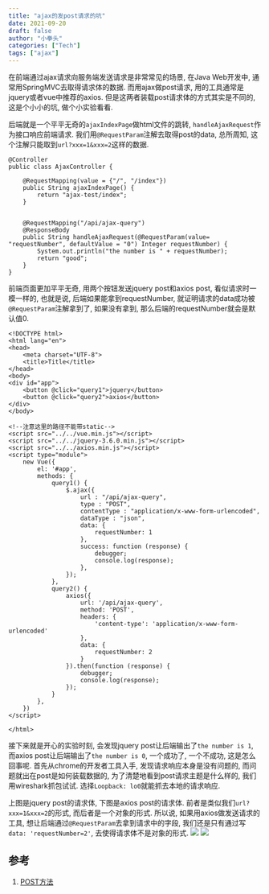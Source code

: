 ```yaml
---
title: "ajax的发post请求的坑"
date: 2021-09-20
draft: false
author: "小拳头"
categories: ["Tech"]
tags: ["ajax"]
---
```


在前端通过ajax请求向服务端发送请求是非常常见的场景, 在Java Web开发中, 通常用SpringMVC去取得请求体的数据. 而用ajax做post请求, 用的工具通常是jquery或者vue中推荐的axios. 但是这两者装载post请求体的方式其实是不同的, 这是个小小的坑, 做个小实验看看.

后端就是一个平平无奇的`ajaxIndexPage`做html文件的跳转, `handleAjaxRequest`作为接口响应前端请求. 我们用`@RequestParam`注解去取得post的data, 总所周知, 这个注解只能取到`url?xxx=1&xxx=2`这样的数据.
```
@Controller
public class AjaxController {

    @RequestMapping(value = {"/", "/index"})
    public String ajaxIndexPage() {
        return "ajax-test/index";
    }


    @RequestMapping("/api/ajax-query")
    @ResponseBody
    public String handleAjaxRequest(@RequestParam(value= "requestNumber", defaultValue = "0") Integer requestNumber) {
        System.out.println("the number is " + requestNumber);
        return "good";
    }
}
```

前端页面更加平平无奇, 用两个按钮发送jquery post和axios post, 看似请求时一模一样的, 也就是说, 后端如果能拿到requestNumber, 就证明请求的data成功被`@RequestParam`注解拿到了, 如果没有拿到, 那么后端的requestNumber就会是默认值0.
```
<!DOCTYPE html>
<html lang="en">
<head>
    <meta charset="UTF-8">
    <title>Title</title>
</head>
<body>
<div id="app">
    <button @click="query1">jquery</button>
    <button @click="query2">axios</button>
</div>
</body>

<!--注意这里的路径不能带static-->
<script src="../../vue.min.js"></script>
<script src="../../jquery-3.6.0.min.js"></script>
<script src="../../axios.min.js"></script>
<script type="module">
    new Vue({
        el: '#app',
        methods: {
            query1() {
                $.ajax({
                    url : "/api/ajax-query",
                    type : "POST",
                    contentType : "application/x-www-form-urlencoded",
                    dataType : "json",
                    data: {
                        requestNumber: 1
                    },
                    success: function (response) {
                        debugger;
                        console.log(response);
                    },
                });
            },
            query2() {
                axios({
                    url: '/api/ajax-query',
                    method: 'POST',
                    headers: {
                        'content-type': 'application/x-www-form-urlencoded'
                    },
                    data: {
                        requestNumber: 2
                    }
                }).then(function (response) {
                    debugger;
                    console.log(response);
                });
            }
        },
    })
</script>

</html>
```

接下来就是开心的实验时刻, 会发现jquery post让后端输出了`the number is 1`, 而axios post让后端输出了`the number is 0`, 一个成功了, 一个不成功, 这是怎么回事呢. 首先从chrome的开发者工具入手, 发现请求响应本身是没有问题的, 而问题就出在post是如何装载数据的, 为了清楚地看到post请求主题是什么样的, 我们用wireshark抓包试试. 选择`Loopback: lo0`就能抓去本地的请求响应. 

上图是jquery post的请求体, 下图是axios post的请求体. 前者是类似我们`url?xxx=1&xxx=2`的形式, 而后者是一个对象的形式. 所以说, 如果用axios做发送请求的工具, 想让后端通过`@RequestParam`去拿到请求中的字段, 我们还是只有通过写`data: 'requestNumber=2'`, 去使得请求体不是对象的形式.
![](/63_1.png)
![](/63_2.png)

## 参考
1. [POST方法](https://developer.mozilla.org/zh-CN/docs/Web/HTTP/Methods/POST)
